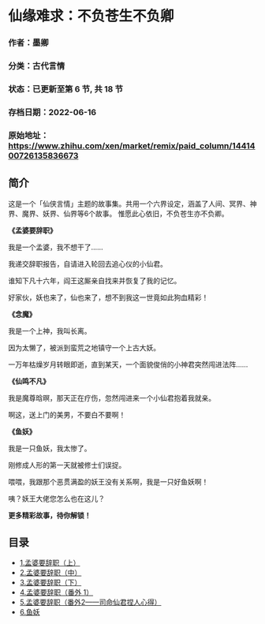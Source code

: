 # 仙缘难求：不负苍生不负卿

### 作者：墨卿

### 分类：古代言情

### 状态：已更新至第 6 节, 共 18 节

### 存档日期：2022-06-16

### 原始地址：https://www.zhihu.com/xen/market/remix/paid_column/1441400726135836673


## 简介
这是一个「仙侠言情」主题的故事集。共用一个六界设定，涵盖了人间、冥界、神界、魔界、妖界、仙界等6个故事。
惟愿此心依旧，不负苍生亦不负卿。



**《孟婆要辞职》**


我是一个孟婆，我不想干了……


我递交辞职报告，自请进入轮回去追心仪的小仙君。


谁知下凡十六年，阎王这厮亲自找来并恢复了我的记忆。


好家伙，妖也来了，仙也来了，想不到我这一世竟如此狗血精彩！


**《念魔》**


我是一个上神，我叫长离。


因为太懒了，被派到蛮荒之地镇守一个上古大妖。


一万年枯燥岁月转眼即逝，直到某天，一个面貌俊俏的小神君突然闯进法阵……


**《仙鸣不凡》**


我是魔尊晗暝，那天正在疗伤，忽然闯进来一个小仙君抱着我就亲。


啊这，送上门的美男，不要白不要啊！


**《鱼妖》**


我是一只鱼妖，我太惨了。


刚修成人形的第一天就被修士们误捉。


喂喂，我跟那个恶贯满盈的妖王没有关系啊，我是一只好鱼妖啊！


咦？妖王大佬您怎么也在这儿？


**更多精彩故事，待你解锁！**




## 目录
- [1.孟婆要辞职（上）](1.孟婆要辞职（上）.md)<!-- 2021-11-09 05:49 -->
- [2.孟婆要辞职（中）](2.孟婆要辞职（中）.md)<!-- 2021-11-09 05:52 -->
- [3.孟婆要辞职（下）](3.孟婆要辞职（下）.md)<!-- 2021-11-09 05:54 -->
- [4.孟婆要辞职（番外 1）](4.孟婆要辞职（番外%201）.md)<!-- 2021-11-09 05:57 -->
- [5.孟婆要辞职（番外2——司命仙君捏人心得）](5.孟婆要辞职（番外2——司命仙君捏人心得）.md)<!-- 2021-11-09 05:58 -->
- [6.鱼妖](6.鱼妖.md)<!-- 2022-03-29 07:11 -->